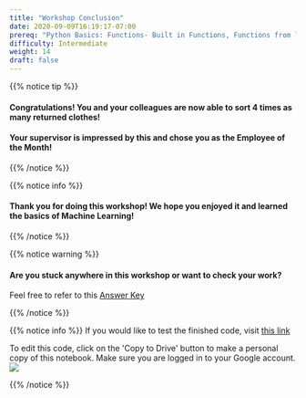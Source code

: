 ```yaml
---
title: "Workshop Conclusion"
date: 2020-09-09T16:19:17-07:00
prereq: "Python Basics: Functions- Built in Functions, Functions from libraries; Data Types- Strings, Numbers, Reading from Console; Data Structures- Lists, Tuples, Sets; Loops- For Loops"
difficulty: Intermediate
weight: 14
draft: false
---
```


{{% notice tip %}}
#### Congratulations! You and your colleagues are now able to sort 4 times as many returned clothes! 
#### Your supervisor is impressed by this and chose you as the Employee of the Month!

{{% /notice %}}

{{% notice info %}}
#### Thank you for doing this workshop! We hope you enjoyed it and learned the basics of Machine Learning!
{{% /notice %}}

{{% notice warning %}}
#### Are you stuck anywhere in this workshop or want to check your work? 
Feel free to refer to this <a href="#" target="_blank">Answer Key</a>

{{% /notice %}}

{{% notice info %}}
If you would like to test the finished code, visit <a href="https://colab.research.google.com/drive/1NtI1_iiNvq1J9rQsEaKEbiFsotkL_C0T?usp=sharing" target="_blank">this link</a> 

To edit this code, click on the 'Copy to Drive' button to make a personal copy of this notebook. Make sure you are logged in to your Google account.
![](../media/colab_copy.png)

{{% /notice %}}

